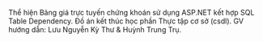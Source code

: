 
Thể hiện Bảng giá trực tuyến chứng khoán sử dụng ASP.NET kết hợp SQL Table Dependency.
Đồ án kết thúc học phần Thực tập cơ sở (csdl).
GV hướng dẫn: Lưu Nguyễn Kỳ Thư & Huỳnh Trung Trụ.
